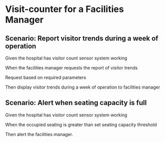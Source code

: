 # Visit-counter for a Facilities Manager

## Scenario: Report visitor trends during a week of operation

  Given the hospital has visitor count sensor system working
  
  When the facilities manager requests the report of visitor trends
  
  Request based on required parameters
  
  Then display visitor trends during a week of operation to facilities manager

## Scenario: Alert when seating capacity is full

  Given the hospital has visitor count sensor system working
  
  When the occupied seating is greater than set seating capacity threshold

  Then alert the facilities manager.
